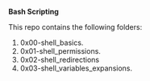 **Bash Scripting**</br>

This repo contains the following folders:</br>

1. 0x00-shell_basics.</br>
2. 0x01-shell_permissions.</br>
3. 0x02-shell_redirections</br>
4. 0x03-shell_variables_expansions.<br>
